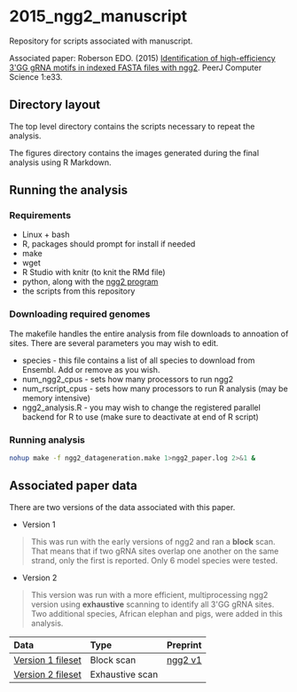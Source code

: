# 2015_ngg2_manuscript
Repository for scripts associated with manuscript.

Associated paper:
Roberson EDO. (2015) [Identification of high-efficiency 3'GG gRNA motifs in indexed FASTA files with ngg2](https://peerj.com/articles/cs-33). PeerJ Computer Science 1:e33.

## Directory layout
The top level directory contains the scripts necessary to repeat the analysis.

The figures directory contains the images generated during the final analysis using R Markdown.

## Running the analysis

### Requirements
* Linux + bash
* R, packages should prompt for install if needed
* make
* wget
* R Studio with knitr (to knit the RMd file)
* python, along with the [ngg2 program](https://github.com/RobersonLab/ngg2)
* the scripts from this repository

### Downloading required genomes
The makefile handles the entire analysis from file downloads to annoation of sites. There are several parameters you may wish to edit.

* species - this file contains a list of all species to download from Ensembl. Add or remove as you wish.
* num_ngg2_cpus - sets how many processors to run ngg2
* num_rscript_cpus - sets how many processors to run R analysis (may be memory intensive)
* ngg2_analysis.R - you may wish to change the registered parallel backend for R to use (make sure to deactivate at end of R script)

### Running analysis
```bash
nohup make -f ngg2_datageneration.make 1>ngg2_paper.log 2>&1 &
```

## Associated paper data
There are two versions of the data associated with this paper.

- Version 1
> This was run with the early versions of ngg2 and ran a **block** scan. That means that if two gRNA sites overlap one another on the same strand, only the first is reported. Only 6 model species were tested.

- Version 2
> This version was run with a more efficient, multiprocessing ngg2 version using **exhaustive** scanning to identify all 3'GG gRNA sites. Two additional species, African elephan and pigs, were added in this analysis.

| Data | Type | Preprint |
| :--- | :--- | :---- |
| [Version 1 fileset](http://dx.doi.org/10.6084/m9.figshare.1371077) | Block scan | [ngg2 v1](https://dx.doi.org/10.7287/peerj.preprints.969v1) |
| [Version 2 fileset](http://dx.doi.org/10.6084/m9.figshare.1515944) | Exhaustive scan | |
